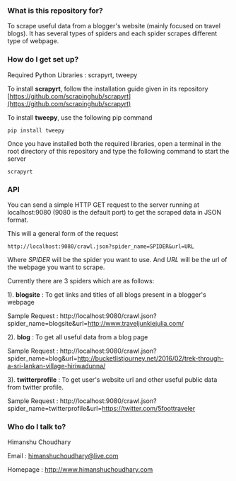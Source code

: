 
### What is this repository for? ###

To scrape useful data from a blogger's website (mainly focused on travel blogs). It has several types of spiders and each spider scrapes different type of webpage.

### How do I get set up? ###

Required Python Libraries : scrapyrt, tweepy 

To install **scrapyrt**, follow the installation guide given in its repository [https://github.com/scrapinghub/scrapyrt](https://github.com/scrapinghub/scrapyrt)

To install **tweepy**, use the following pip command

```
pip install tweepy
```

Once you have installed both the required libraries, open a terminal in the root directory of this repository and type the following command to start the server

```
scrapyrt
```

### API ###

You can send a simple HTTP GET request to the server running at localhost:9080 (9080 is the default port) to get the scraped data in JSON format.

This will a general form of the request

```
http://localhost:9080/crawl.json?spider_name=SPIDER&url=URL
``` 
Where *SPIDER* will be the spider you want to use. And *URL* will be the url of the webpage you want to scrape.

Currently there are 3 spiders which are as follows:

1). **blogsite** : To get links and titles of all blogs present in a blogger's webpage

Sample Request : http://localhost:9080/crawl.json?spider_name=blogsite&url=http://www.traveljunkiejulia.com/

2). **blog** : To get all useful data from a blog page

Sample Request : http://localhost:9080/crawl.json?spider_name=blog&url=http://bucketlistjourney.net/2016/02/trek-through-a-sri-lankan-village-hiriwadunna/

3). **twitterprofile** : To get user's website url and other useful public data from twitter profile.

Sample Request : http://localhost:9080/crawl.json?spider_name=twitterprofile&url=https://twitter.com/5foottraveler


### Who do I talk to? ###

Himanshu Choudhary

Email : himanshuchoudhary@live.com

Homepage : http://www.himanshuchoudhary.com
